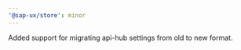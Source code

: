 ```yaml
---
'@sap-ux/store': minor
---
```


Added support for migrating api-hub settings from old to new format.
